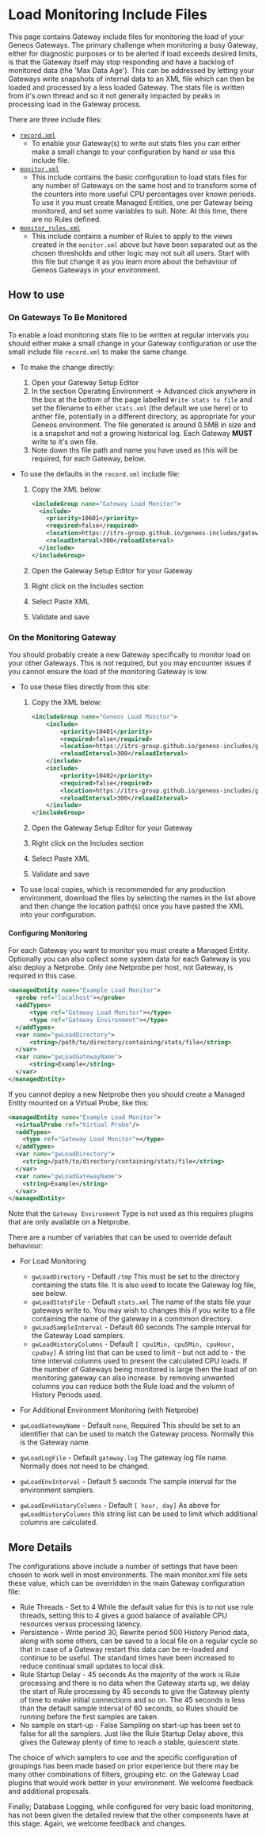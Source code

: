 # Load Monitoring Include Files

This page contains Gateway include files for monitoring the load of your Geneos Gateways. The primary challenge when monitoring a busy Gateway, either for diagnostic purposes or to be alerted if load exceeds desired limits, is that the Gateway itself may stop responding and have a backlog of monitored data (the 'Max Data Age'). This can be addressed by letting your Gateways write snapshots of internal data to an XML file which can then be loaded and processed by a less loaded Gateway. The stats file is written from it's own thread and so it not generally impacted by peaks in processing load in the Gateway process.

There are three include files:

* [`record.xml`](record.xml)
  * To enable your Gateway(s) to write out stats files you can either make a small change to your configuration by hand or use this include file.
* [`monitor.xml`](monitor.xml)
  * This include contains the basic configuration to load stats files for any number of Gateways on the same host and to transform some of the counters into more useful CPU percentages over known periods. To use it you must create Managed Entities, one per Gateway being monitored, and set some variables to suit.
    Note: At this time, there are no Rules defined.
* [`monitor_rules.xml`](monitor_rules.xml)
  * This include contains a number of Rules to apply to the views created in the `monitor.xml` above but have been separated out as the chosen thresholds and other logic may not suit all users. Start with this file but change it as you learn more about the behaviour of Geneos Gateways in your environment.

## How to use

### On Gateways To Be Monitored

To enable a load monitoring stats file to be written at regular intervals you should either make a small change in your Gateway configuration or use the small include file `record.xml` to make the same change.

* To make the change directly:

  1. Open your Gateway Setup Editor
  2. In the section Operating Environment -> Advanced click anywhere in the box at the bottom of the page labelled `Write stats to file` and set the filename to either `stats.xml` (the default we use here) or to anther file, potentially in a different directory, as appropriate for your Geneos environment. The file generated is around 0.5MB in size and is a snapshot and not a growing historical log. Each Gateway **MUST** write to it's own file.
  3. Note down ths file path and name you have used as this will be required, for each Gateway, below.

* To use the defaults in the `record.xml` include file:

  1. Copy the XML below:

     ```xml
     <includeGroup name="Gateway Load Monitor">
       <include>
         <priority>10601</priority>
         <required>false</required>
         <location>https://itrs-group.github.io/geneos-includes/gateway/load/record.xml</location>
         <reloadInterval>300</reloadInterval>
       </include>
     </includeGroup>
     ```

  2. Open the Gateway Setup Editor for your Gateway
  3. Right click on the Includes section
  4. Select Paste XML
  5. Validate and save

### On the Monitoring Gateway

You should probably create a new Gateway specifically to monitor load on your other Gateways. This is not required, but you may encounter issues if you cannot ensure the load of the monitoring Gateway is low.

* To use these files directly from this site:

  1. Copy the XML below:

     ```xml
     <includeGroup name="Geneos Load Monitor">
         <include>
             <priority>10401</priority>
             <required>false</required>
             <location>https://itrs-group.github.io/geneos-includes/gateway/load/monitor.xml</location>
             <reloadInterval>300</reloadInterval>
         </include>
         <include>
             <priority>10402</priority>
             <required>false</required>
             <location>https://itrs-group.github.io/geneos-includes/gateway/load/monitor_rules.xml</location>
             <reloadInterval>300</reloadInterval>
         </include>
     </includeGroup>
     ```

  2. Open the Gateway Setup Editor for your Gateway
  3. Right click on the Includes section
  4. Select Paste XML
  5. Validate and save

* To use local copies, which is recommended for any production environment, download the files by selecting the names in the list above and then change the location path(s) once you have pasted the XML into your configuration.

#### Configuring Monitoring

For each Gateway you want to monitor you must create a Managed Entity. Optionally you can also collect some system data for each Gateway is you also deploy a Netprobe. Only one Netprobe per host, not Gateway, is required in this case.

```xml
<managedEntity name="Example Load Monitor">
  <probe ref="localhost"></probe>
  <addTypes>
      <type ref="Gateway Load Monitor"></type>
      <type ref="Gateway Environment"></type>
  </addTypes>
  <var name="gwLoadDirectory">
      <string>/path/to/directory/containing/stats/file</string>
  </var>
  <var name="gwLoadGatewayName">
      <string>Example</string>
  </var>
</managedEntity>
```

If you cannot deploy a new Netprobe then you should create a Managed Entity mounted on a Virtual Probe, like this:

```xml
<managedEntity name="Example Load Monitor">
  <virtualProbe ref="Virtual Probe"/>
  <addTypes>
    <type ref="Gateway Load Monitor"></type>
  </addTypes>
  <var name="gwLoadDirectory">
    <string>/path/to/directory/containing/stats/file</string>
  </var>
  <var name="gwLoadGatewayName">
    <string>Example</string>
  </var>
</managedEntity>
```

Note that the `Gateway Environment` Type is not used as this requires plugins that are only available on a Netprobe.

There are a number of variables that can be used to override default behaviour:

* For Load Monitoring
  * `gwLoadDirectory` - Default `/tmp`
    This must be set to the directory containing the stats file. It is also used to locate the Gateway log file, see below.
  * `gwLoadStatsFile` - Default `stats.xml`
    The name of the stats file your gateways write to. You may wish to changes this if you write to a file containing the name of the gateway in a commmon directory.
  * `gwLoadSampleInterval` - Default 60 seconds
    The sample interval for the Gateway Load samplers.
  * `gwLoadHistoryColumns` - Default `[ cpu1Min, cpu5Min, cpuHour, cpuDay]`
    A string list that can be used to limit - but not add to - the time interval columns used to present the calculated CPU loads. If the number of Gateways being monitored is large then the load of on monitoring gateway can also increase. by removing unwanted columns you can reduce both the Rule load and the volumn of History Periods used.

* For Additional Environment Monitoring (with Netprobe)
* `gwLoadGatewayName` - Default `none`, Required
  This should be set to an identifier that can be used to match the Gateway process. Normally this is the Gateway name.
* `gwLoadLogFile` - Default `gateway.log`
  The gateway log file name. Normally does not need to be changed.
* `gwLoadEnvInterval` - Default 5 seconds
  The sample interval for the environment samplers.
* `gwLoadEnvHistoryColumns` - Default `[ hour, day]`
  As above for `gwLoadHistoryColumns` this string list can be used to limit which additional columns are calculated.

## More Details

The configurations above include a number of settings that have been chosen to work well in most environments. The main monitor.xml file sets these value, which can be overridden in the main Gateway configuration file:

* Rule Threads - Set to 4
  While the default value for this is to not use rule threads, setting this to 4 gives a good balance of available CPU resources versus processing latency.
* Persistence - Write period 30, Rewrite period 500
  History Period data, along with some others, can be saved to a local file on a regular cycle so that in case of a Gateway restart this data can be re-loaded and continue to be useful. The standard times have been increased to reduce continual small updates to local disk.
* Rule Startup Delay - 45 seconds
  As the majority of the work is Rule processing and there is no data when the Gateway starts up, we delay the start of Rule processing by 45 seconds to give the Gateway plenty of time to make initial connections and so on. The 45 seconds is less than the default sample interval of 60 seconds, so Rules should be running before the first samples are taken.
* No sample on start-up - False
  Sampling on start-up has been set to false for all the samplers. Just like the Rule Startup Delay above, this gives the Gateway plenty of time to reach a stable, quiescent state.

The choice of which samplers to use and the specific configuration of groupings has been made based on prior experience but there may be many other combinations of filters, grouping etc. on the Gateway Load plugins that would work better in your environment. We welcome feedback and additional proposals.

Finally; Database Logging, while configured for very basic load monitoring, has not been given the detailed review that the other components have at this stage. Again, we welcome feedback and changes.
